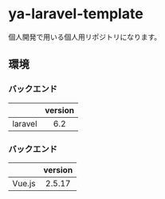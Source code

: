 # ya-laravel-template

個人開発で用いる個人用リポジトリになります。

## 環境
### バックエンド
||version|
|:--|:--:|
|laravel|6.2|

### バックエンド
||version|
|:--|:--:|
|Vue.js|2.5.17|
